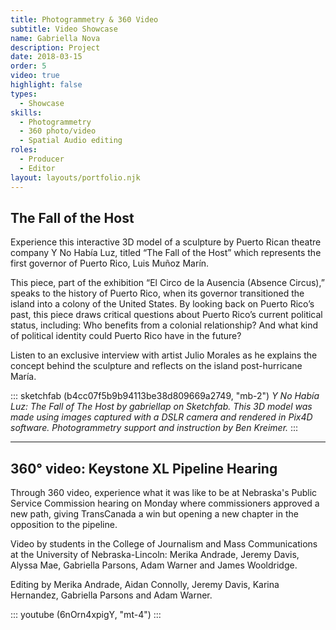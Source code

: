 ```yaml
---
title: Photogrammetry & 360 Video
subtitle: Video Showcase
name: Gabriella Nova
description: Project
date: 2018-03-15
order: 5
video: true
highlight: false
types:
  - Showcase
skills:
  - Photogrammetry
  - 360 photo/video
  - Spatial Audio editing
roles:
  - Producer
  - Editor
layout: layouts/portfolio.njk
---
```


<midwest-layout type="half" size="flush" align="start" padding="none" class="grid-center sm:grid-center md:col-start-1 md:col-end-6" style="--layout-grid-gap: 2rem;">

<div>

## The Fall of the Host

Experience this interactive 3D model of a sculpture by Puerto Rican theatre company Y No Había Luz, titled “The Fall of the Host” which represents the first governor of Puerto Rico, Luis Muñoz Marín.

This piece, part of the exhibition “El Circo de la Ausencia (Absence Circus),” speaks to the history of Puerto Rico, when its governor transitioned the island into a colony of the United States. By looking back on Puerto Rico’s past, this piece draws critical questions about Puerto Rico’s current political status, including: Who benefits from a colonial relationship? And what kind of political identity could Puerto Rico have in the future?

Listen to an exclusive interview with artist Julio Morales as he explains the concept behind the sculpture and reflects on the island post-hurricane María. 
</div>

<div>

::: sketchfab (b4cc07f5b9b94113be38d809669a2749, "mb-2")
  <cite class="text-xs inline-block leading-normal text-xs">Y No Había Luz: The Fall of The Host by gabriellap on Sketchfab. This 3D model was made using images captured with a DSLR camera and rendered in Pix4D software. Photogrammetry support and instruction by Ben Kreimer. </cite>
:::

</div>

</midwest-layout>

<hr class="grid-center sm:grid-center md:grid-center bg-gray-0" />

<div class="grid-center sm:grid-center md:col-start-3 md:col-end-6 md:row-start-3">

## 360° video: Keystone XL Pipeline Hearing 

Through 360 video, experience what it was like to be at Nebraska's Public Service Commission hearing on Monday where commissioners approved a new path, giving TransCanada a win but opening a new chapter in the opposition to the pipeline. 

Video by students in the College of Journalism and Mass Communications at the University of Nebraska-Lincoln: Merika Andrade, Jeremy Davis, Alyssa Mae, Gabriella Parsons, Adam Warner and James Wooldridge. 

Editing by Merika Andrade, Aidan Connolly, Jeremy Davis, Karina Hernandez, Gabriella Parsons and Adam Warner.

</div>

<div class="grid-center sm:grid-center md:grid-center md:col-start-1 md:col-end-3 md:row-start-3">

::: youtube (6nOrn4xpigY, "mt-4") :::

</div>
